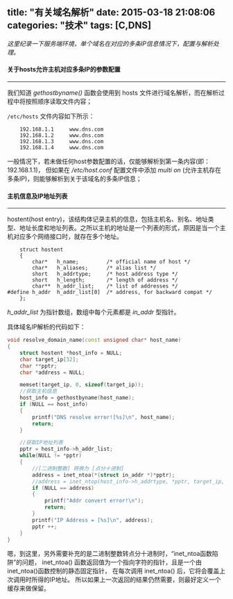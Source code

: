 title: "有关域名解析"
date: 2015-03-18 21:08:06
categories: "技术" 
tags: [C,DNS] 
---


*这里纪录一下服务端环境，单个域名在对应的多条IP信息情况下，配置与解析处理。*

<!--more-->

#### 关于hosts允许主机对应多条IP的参数配置
---
我们知道 *gethostbyname()* 函数会使用到 hosts 文件进行域名解析，而在解析过程中将按照顺序读取文件内容；

`/etc/hosts` 文件内容如下所示： 

````
    192.168.1.1		www.dns.com
    192.168.1.2		www.dns.com
    192.168.1.3		www.dns.com
    192.168.1.4		www.dns.com

````

一般情况下，若未做任何host参数配置的话，仅能够解析到第一条内容(即：192.168.1.1)，
但如果在 */etc/host.conf* 配置文件中添加 *multi on* (允许主机存在多条IP)，则能够解析到关于该域名的多条IP信息；

#### 主机信息及IP地址列表
---
hostent(host entry)，该结构体记录主机的信息，包括主机名、别名、地址类型、地址长度和地址列表。之所以主机的地址是一个列表的形式，原因是当一个主机对应多个网络接口时，就存在多个地址。

````
    struct hostent
    {
        char*	h_name;         /* official name of host */
        char*	h_aliases;      /* alias list */
        short	h_addrtype;     /* host address type */
        short	h_length;       /* length of address */
        char**	h_addr_list;    /* list of addresses */
#define	h_addr	h_addr_list[0]  /* address, for backward compat */
    };

````

*h\_addr\_list* 为指针数组，数组中每个元素都是 *in\_addr* 型指针。

具体域名IP解析的代码如下：

```cpp
void resolve_domain_name(const unsigned char* host_name)
{
    struct hostent *host_info = NULL;
    char target_ip[32];
    char **pptr;
    char *address = NULL;

    memset(target_ip, 0, sizeof(target_ip));
    //获取主机信息
    host_info = gethostbyname(host_name);
    if (NULL == host_info)
    {
        printf("DNS resolve error![%s]\n", host_name);
        return;
    }

    //获取IP地址列表
    pptr = host_info->h_addr_list;
    while(NULL != *pptr)
    {
        //[二进制整数] 转换为 [点分十进制]
        address = inet_ntoa(*(struct in_addr *)*pptr);
        //address = inet_ntop(host_info->h_addrtype, *pptr, target_ip, sizeof(target_ip));
        if (NULL == address)
        {
            printf("Addr convert error!\n");
            return;
        }
        printf("IP Address = [%s]\n", address);
        pptr ++;
    }
}

``` 

嗯，到这里，另外需要补充的是二进制整数转点分十进制时，“inet_ntoa函数陷阱”的问题，
inet_ntoa() 函数返回值为一个指向字符的指针，且是一个由inet_ntoa()函数控制的静态固定指针，
在每次调用 inet_ntoa() 后，它将会覆盖上次调用时所得的IP地址。
所以如果上一次返回的结果仍然需要，则最好定义一个缓存来做保留。



